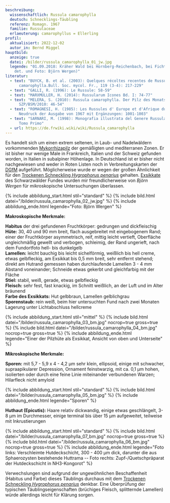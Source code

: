 ```yaml
---
beschreibung:
  wissenschaftlich: Russula camarophylla
  deutsch: Schnecklings-Täubling
  referenz: Romagn. 1967
  familie: Russulaceae
  erlaeuterung: camarophyllus = Ellerling
profil:
  aktualisiert: 2022-12-02
  autor_in: Bernd Miggel
hauptbild:
  anzeige: true
  datei: /bilder/russula_camarophylla_01_jw.jpg
  legende: "01.09.2018: Kräher Wald bei Hornberg-Reichenbach, bei Fichten (leg.,
    det. und Foto: Björn Wergen)"
literatur:
  - text: "BUYCK, B. et al. (2003): Quelques récoltes recentes de Russula
      camarophylla.Bull. Soc. mycol. Fr., 119 (3-4): 217-229"
  - text: "GALLI, R. (1996): Le Russule: 58-59"
  - text: "MARXMÜLLER, H. (2014): Russularum Icones Bd. I: 74-77"
  - text: "MELERA, S. (2010): Russula camarophylla. Der Pilz des Monats 3,
      SZP/BSM/2010: 46-54"
  - text: "ROMAGNESI, H. (1985): Les Russules d' Europe et d'Afrique du Nord.
      Neudruck der Ausgabe von 1967 mit Ergänzungen: 1001-1003"
  - text: "SARNARI, M. (1998): Monografia illustrata del Genere Russula in Europa,
      Tomo Primo"
  - url: https://de.frwiki.wiki/wiki/Russula_camarophylla
---
```

Es handelt sich um einen extrem seltenen, in Laub- und Nadelwäldern vorkommenden [Mykorrhizapilz](Mykorrhiza "Glossar") der gemäßigten und mediterranen Zonen. Er ist bisher nur wenige Male in Frankreich, Italien und der Schweiz gefunden worden, in Italien in subalpiner Höhenlage. In Deutschland ist er bisher nicht nachgewiesen und weder in Roten Listen noch in Verbreitungskarten der [DGfM](DGfM "Glossar") aufgeführt. Möglicherweise wurde er wegen der großen Ähnlichkeit für den [Trockenen Schneckling *Hygrophorus penarius*](/pilze/hygrophorus-penarius-trockener-schneckling) gehalten. [Exsikkate](Exsikkat "Glossar") des Schwarzwälder Fundes wurden mir freundlicherweise von *Björn Wergen* für mikroskopische Untersuchungen überlassen.

{% include abbildung_start.html stil="standard" %}
{% include bild.html datei="/bilder/russula_camarophylla_02_jw.jpg" %}
{% include abbildung_ende.html legende="Foto: Björn Wergen" %}

**Makroskopische Merkmale:**

**Habitus** der drei gefundenen Fruchtkörper: gedrungen und dickfleischig\
**Hüte:** 30, 40 und 90 mm breit, flach ausgebreitet mit eingebogenem Rand; einer der Fruchtkörper asymmetrisch, reif, mittig leicht vertieft, Oberfläche ungleichmäßig gewellt und verbogen, schleimig, der Rand ungerieft, nach dem Fundortfoto hell- bis dunkelgelb\
**Lamellen:** leicht bauchig bis leicht sichelförmig, weißlich bis hell creme, etwas gelbfleckig, am Exsikkat bis 0,5 mm breit, sehr entfernt stehend; direkt am Hutrand gemessen haben durchlaufende Lamellen 3 - 4 mm Abstand voneinander; Schneide etwas gekerbt und gleichfarbig mit der Fläche\
**Stiel:** stabil, weiß, gerade, etwas gelbfleckig\
**Fleisch:** sehr fest, fast knackig, im Schnitt weißlich, an der Luft und im Alter bräunend\
**Farbe des Exsikkats:** Hut gelbbraun, Lamellen gelblichgrau\
**Sporenstaub:** rein weiß, beim hier untersuchten Fund nach zwei Monaten Lagerung unter Lichtabschluss hellcreme

{% include abbildung_start.html stil="mittel" %}
{% include bild.html datei="/bilder/russula_camarophylla_03_bm.jpg" nocrop=true gross=true %}
{% include bild.html datei="/bilder/russula_camarophylla_04_bm.jpg" nocrop=true gross=true %}
{% include abbildung_ende.html legende="Einer der Pilzhüte als Exsikkat, Ansicht von oben und Unterseite" %}

**Mikroskopische Merkmale:**

**Sporen:** mit 5,7 - 5,9 x 4 - 4,2 µm sehr klein, ellipsoid, einige mit schwacher, supraapikularer Depression, Ornament feinstwarzig,  mit ca. 0,1 µm hohen, isolierten oder durch eine feine Linie miteinander verbundenen Warzen; Hilarfleck nicht amyloid

{% include abbildung_start.html stil="standard" %}
{% include bild.html datei="/bilder/russula_camarophylla_05_bm.jpg" %}
{% include abbildung_ende.html legende="Sporen" %}

**Huthaut (Epicutis):** Haare relativ dickwandig, einige etwas geschlängelt, 3-8 µm im Durchmesser, einige terminal bis über 15 µm aufgeweitet, teilweise mit Inkrustierungen

{% include abbildung_start.html stil="standard" %}
{% include bild.html datei="/bilder/russula_camarophylla_07_bm.jpg" nocrop=true gross=true %}
{% include bild.html datei="/bilder/russula_camarophylla_06_bm.jpg" nocrop=true gross=true %}
{% include abbildung_ende.html legende="Foto links: Verschleimte Hutdeckschicht, 300 - 400 µm dick, darunter die aus Sphaerozysten bestehende Huttrama -- Foto rechts: Zupf-/Quetschpräparat der Hutdeckschicht in NH3-Kongorot" %}

Verwechslungen sind aufgrund der ungewöhnlichen Beschaffenheit (Habitus und Farbe) dieses Täublings durchaus mit dem [Trockenen Schneckling *Hygrophorus penarius*](/pilze/hygrophorus-penarius-trockener-schneckling) denkbar. Eine Überprüfung der typischen Täublingseigenschaften (brüchiges Fleisch, splitternde Lamellen) würde allerdings leicht für Klärung sorgen.